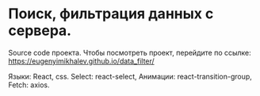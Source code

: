 # Поиск, фильтрация данных с сервера.
Source code проекта. Чтобы посмотреть проект, перейдите по ссылке: https://eugenyimikhalev.github.io/data_filter/

Языки: React, css.
Select: react-select, Анимации: react-transition-group, Fetch: axios.


